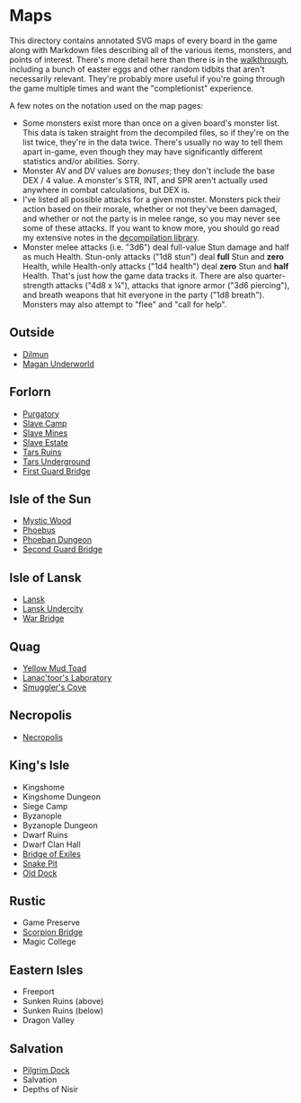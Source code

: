 # Maps

This directory contains annotated SVG maps of every board in the game along with Markdown files describing all of the various items, monsters, and points of interest. There's more detail here than there is in the [walkthrough](../walkthrough.md), including a bunch of easter eggs and other random tidbits that aren't necessarily relevant. They're probably more useful if you're going through the game multiple times and want the "completionist" experience.

A few notes on the notation used on the map pages:

- Some monsters exist more than once on a given board's monster list. This data is taken straight from the decompiled files, so if they're on the list twice, they're in the data twice. There's usually no way to tell them apart in-game, even though they may have significantly different statistics and/or abilities. Sorry.
- Monster AV and DV values are *bonuses*; they don't include the base DEX / 4 value. A monster's STR, INT, and SPR aren't actually used anywhere in combat calculations, but DEX is.
- I've listed all possible attacks for a given monster. Monsters pick their action based on their morale, whether or not they've been damaged, and whether or not the party is in melee range, so you may never see some of these attacks. If you want to know more, you should go read my extensive notes in the [decompilation library](https://github.com/fraterrisus/dragonwars-crack).
- Monster melee attacks (i.e. "3d6") deal full-value Stun damage and half as much Health. Stun-only attacks ("1d8 stun") deal **full** Stun and **zero** Health, while Health-only attacks ("1d4 health") deal **zero** Stun and **half** Health. That's just how the game data tracks it. There are also quarter-strength attacks ("4d8 x ¼"), attacks that ignore armor ("3d6 piercing"), and breath weapons that hit everyone in the party ("1d8 breath"). Monsters may also attempt to "flee" and "call for help".

## Outside

- [Dilmun](dilmun.md)
- [Magan Underworld](magan-underworld.md)

## Forlorn

- [Purgatory](purgatory.md)
- [Slave Camp](slave-camp.md)
- [Slave Mines](slave-mines.md)
- [Slave Estate](slave-estate.md)
- [Tars Ruins](tars-ruins.md)
- [Tars Underground](tars-underground.md)
- [First Guard Bridge](guard-bridge-1.md)

## Isle of the Sun

- [Mystic Wood](mystic-wood.md)
- [Phoebus](phoebus.md)
- [Phoeban Dungeon](phoeban-dungeon.md)
- [Second Guard Bridge](guard-bridge-2.md)

## Isle of Lansk

- [Lansk](lansk.md)
- [Lansk Undercity](lansk-undercity.md)
- [War Bridge](war-bridge.md)

## Quag

- [Yellow Mud Toad](mud-toad.md)
- [Lanac'toor's Laboratory](lanactoor.md)
- [Smuggler's Cove](smugglers-cove.md)

## Necropolis

- [Necropolis](necropolis.md)

## King's Isle

- Kingshome
- Kingshome Dungeon
- Siege Camp
- Byzanople
- Byzanople Dungeon
- Dwarf Ruins
- Dwarf Clan Hall
- [Bridge of Exiles](bridge-of-exiles.md)
- [Snake Pit](snake-pit.md)
- [Old Dock](old-dock.md)

## Rustic

- Game Preserve
- [Scorpion Bridge](scorpion-bridge.md)
- Magic College

## Eastern Isles

- Freeport
- Sunken Ruins (above)
- Sunken Ruins (below)
- Dragon Valley

## Salvation

- [Pilgrim Dock](pilgrim-dock.md)
- Salvation
- Depths of Nisir

